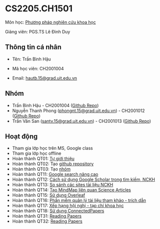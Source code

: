 # CS2205.CH1501

Môn học: [Phương pháp nghiên cứu khoa học](https://classroom.google.com/u/1/c/MjU1MDMxNDMzMDk5)

Giảng viên: PGS.TS Lê Đình Duy

## Thông tin cá nhân

- Tên: Trần Bình Hậu

- Mã học viên: CH2001004

- Email: [hautb.15@grad.uit.edu.vn](mailto:hautb.15@grad.uit.edu.vn)

  

## Nhóm

- Trần Bình Hậu - CH2001004 ([Github Repo](https://github.com/hautb15/CS2205.CH1501))
- Nguyễn Thanh Phong (phongnt.15@grad.uit.edu.vn) - CH2001012 ([Github Repo](https://github.com/phongpirik/CS2205.CH1501))
- Trần Văn San (santv.15@grad.uit.edu.vn) - CH2001013 ([Github Repo](https://github.com/CS2225CH2001013/CS2205.CH1501))

## Hoạt động


- Tham gia lớp học trên MS, Google class
- Tham gia lớp học offline
- Hoàn thành QT01: [Tự giới thiệu](https://classroom.google.com/u/1/c/MjU1MDMxNDMzMDk5/m/Mjg3NzY4OTA3OTE1/details)
- Hoàn thành QT02: Tạo [github repository](https://github.com/hautb15/CS2205.CH1501)
- Hoàn thành QT03: Tạo [nhóm](https://classroom.google.com/u/1/c/MjU1MDMxNDMzMDk5/m/Mjg3NzY4OTA3OTU4/details)
- Hoàn thành QT11: [Google search nâng cao](https://classroom.google.com/u/2/c/MjU1MDMxNDMzMDk5/m/Mjk4NTY3NTk0MjA4/details)
- Hoàn thành QT12: [Cách sử dụng Google Scholar trong tìm kiếm, NCKH](https://github.com/hautb15/CS2205.CH1501/blob/main/QT/QT12.md)
- Hoàn thành QT13: [So sánh các sites tài liệu NCKH](https://github.com/hautb15/CS2205.CH1501/blob/main/QT/QT13.md)
- Hoàn thành QT14: [Tạo MindMap liên quan Science Articles](https://github.com/hautb15/CS2205.CH1501/blob/main/QT/QT14.md)
- Hoàn thành QT15: [Sử dụng Overleaf](https://github.com/hautb15/CS2205.CH1501/blob/main/QT/QT15.md)
- Hoàn thành QT16: [Phần mềm quản lý tài liệu tham khảo - trích dẫn](https://github.com/hautb15/CS2205.CH1501/blob/main/QT/QT16.md)
- Hoàn thành QT17: [Xếp hạng hội nghị - tạp chí khoa học](https://github.com/hautb15/CS2205.CH1501/blob/main/QT/QT17.md)
- Hoàn thành QT18: [Sử dụng ConnectedPapers](https://github.com/hautb15/CS2205.CH1501/blob/main/QT/QT18.md)
- Hoàn thành QT31: [Reading Papers](https://github.com/hautb15/CS2205.CH1501/blob/main/QT/QT31.md)
- Hoàn thành QT32: [Reading Papers](https://github.com/hautb15/CS2205.CH1501/blob/main/QT/QT32.md)



